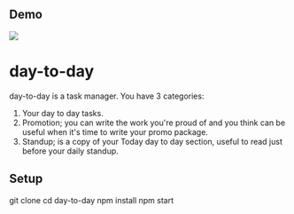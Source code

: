 ## Demo

![](day-to-day/Images/Demo_daytoday.gif)

# day-to-day

day-to-day is a task manager.
You have 3 categories:

1. Your day to day tasks.
2. Promotion; you can write the work you're proud of and you think can be useful when it's time to write your promo package.
3. Standup; is a copy of your Today day to day section, useful to read just before your daily standup.

## Setup

git clone
cd day-to-day
npm install
npm start
